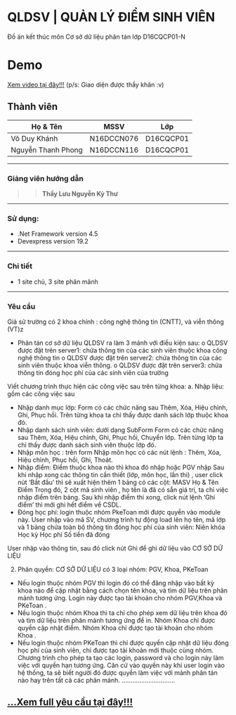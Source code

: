 # QLDSV | QUẢN LÝ ĐIỂM SINH VIÊN

Đồ án kết thúc môn Cơ sở dữ liệu phân tán lớp D16CQCP01-N 

# Demo
<a href="https://www.youtube.com/watch?v=RUsqJeA89vo&t=757s">Xem video tại đây!!!</a>
(p/s: Giao diện được thầy khăn  :v)
## Thành viên
| Họ & Tên  | MSSV| Lớp|
| ------------- | ------------- |----------|
| Võ Duy Khánh   | N16DCCN076  |D16CQCP01|
| Nguyễn Thanh Phong    | N16DCCN116  |D16CQCP01|
-----------------------------------------------
### Giảng viên hướng dẫn
>>**Thầy Lưu Nguyễn Kỳ Thư**
-----------------------------------------------
### Sử dụng: 
 - .Net Framework version 4.5
 -  Devexpress version 19.2
-----------------------------------------------
### Chi tiết
 - 1 site chủ, 3 site phân mãnh
-----------------------------------------------
### Yêu cầu 
 Giả sử  trường có 2 khoa chính : công nghệ thông tin (CNTT),  và viễn thông (VT)z	
-	Phân tán cơ sở dữ liệu QLDSV ra làm 3 mảnh với điều kiện sau: 
o	QLDSV được đặt trên server1: chứa thông tin của các sinh viên thuộc khoa công nghệ thông tin
o	QLDSV được đặt trên server2:  chứa thông tin của các sinh viên thuộc khoa viễn thông.
o	QLDSV được đặt trên server3:  chứa thông tin đóng học phí của các sinh viên của trường

Viết chương trình thực hiện các công việc sau trên từng khoa:
a. Nhập liệu: gồm các công việc sau
- Nhập danh mục lớp: Form có các chức năng sau Thêm, Xóa, Hiệu chỉnh, Ghi, Phục hồi. Trên từng khoa ta chỉ thấy được danh sách lớp thuộc khoa đó.
- Nhập danh sách sinh viên: dưới dạng SubForm 
Form có các chức năng sau Thêm, Xóa, Hiệu chỉnh, Ghi, Phục hồi, Chuyển lớp. Trên từng lớp ta chỉ thấy được danh sách sinh viên thuộc lớp đó.
- Nhập môn học : trên form Nhập môn học có các nút lệnh : Thêm, Xóa, Hiệu chỉnh, Phục hồi, Ghi, Thoát.
- Nhập điểm:  Điểm thuộc khoa nào thì khoa đó nhập hoặc PGV nhập
Sau khi nhập xong các thông tin cần thiết (lớp, môn học, lần thi) , user click nút ‘Bắt đầu’ thì sẽ xuất hiện thêm 1 bảng có các cột:
MASV 	Họ &	Tên		Điểm
Trong đó, 2 cột mã sinh viên , họ tên là đã có sẵn giá trị, ta chỉ việc nhập điểm trên bảng. Sau khi nhập điểm thi xong, click nút lệnh ‘Ghi điểm’ thì mới ghi hết điểm về CSDL. 
-	Đóng học phí: login thuộc nhóm PkeToan mới được quyền vào module này.
User nhập vào mã SV, chương trình tự động load lên họ tên, mã lớp và 1 bảng chứa toàn bộ thông tin đóng học phí của sinh viên:
Niên khóa	Học kỳ	Học phí	Số tiền đã đóng
			
User nhập vào thông tin, sau đó click nút Ghi để ghi dữ liệu vào CƠ SỞ DỮ LIỆU

2. Phân quyền: CƠ SỞ DỮ LIỆU có 3 loại nhóm: PGV, Khoa, PKeToan
-  Nếu login thuộc nhóm PGV thì login đó có thể đăng nhập vào bất kỳ khoa nào để cập nhật bằng cách chọn tên khoa,  và tìm dữ liệu trên phân mảnh tương ứng. Login này được tạo tài khoản cho nhóm PGV,Khoa và PKeToan
. 
-  Nếu login thuộc nhóm Khoa thì ta chỉ cho phép xem dữ liệu trên khoa đó   và tìm dữ liệu trên phân mảnh tương ứng để in.  Nhóm Khoa chỉ được quyền cập nhật điểm. Nhóm Khoa chỉ được tạo tài khoản cho nhóm Khoa  .
- Nếu login thuộc nhóm PKeToan thì chỉ được quyền cập nhật dữ liệu đóng học phí của sinh viên, chỉ được tạo tài khoản mới thuộc cùng nhóm.
Chương trình cho phép ta tạo các login, password và cho login này làm việc với quyền hạn tương ứng. Căn cứ vào quyền này khi user login vào hệ thống, ta sẽ biết người đó được quyền làm việc với mảnh phân tán nào hay trên tất cả các phân mảnh. 
..............................
<h2><a href="https://github.com/PhongMax/qldsv/blob/master/DATABASE/De1-QLDSV-SQLSERVER_PhanTan-KHOA2016.doc">...Xem full yêu cầu tại đây!!!</a></h2>


















